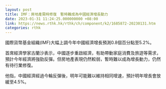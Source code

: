 ```yaml
---
layout: post
title: IMF：房地產需時修復　暫時難成為中國經濟增長動力
date: 2023-01-31 11:24:25.000000000 +08:00
link: https://news.rthk.hk/rthk/ch/component/k2/1685872-20230131.htm
categories: rthk
---
```


國際貨幣基金組織(IMF)大幅上調今年中國經濟增長預測0.8個百分點至5.2%。

首席經濟學家古蘭沙表示，中國逐步重啟經濟，有助帶動家庭消費及旅遊等需求，預計今年經濟將強勁反彈。但房地產表現仍然較弱，暫時難以成為增長動力，仍然有待行業修復。

他指，中國經濟經過今輪反彈後，明年可能難以維持相同增速，預計明年增長會放緩至4.5%。

